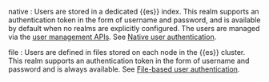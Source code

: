native
:   Users are stored in a dedicated {{es}} index. This realm supports an authentication token in the form of username and password, and is available by default when no realms are explicitly configured. The users are managed via the [user management APIs](https://www.elastic.co/docs/api/doc/elasticsearch/group/endpoint-security). See [Native user authentication](native.md).

file
:   Users are defined in files stored on each node in the {{es}} cluster. This realm supports an authentication token in the form of username and password and is always available. See [File-based user authentication](file-based.md).